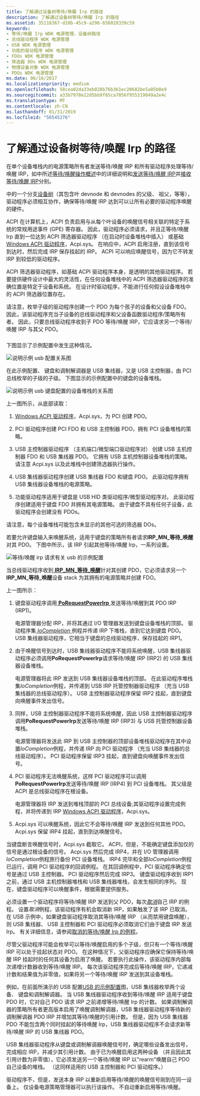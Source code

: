 ```yaml
---
title: 了解通过设备树等待/唤醒 Irp 的路径
description: 了解通过设备树等待/唤醒 Irp 的路径
ms.assetid: 35118367-d20b-45c9-a296-656028339c59
keywords:
- 等待/唤醒 Irp WDK 电源管理，设备树路径
- 总线驱动程序 WDK 电源管理
- USB WDK 电源管理
- 功能的驱动程序 WDK 电源管理
- FDOs WDK 电源管理
- 筛选器 DOs WDK 电源管理
- 物理设备对象 WDK 电源管理
- PDOs WDK 电源管理
ms.date: 06/16/2017
ms.localizationpriority: medium
ms.openlocfilehash: 58cea02da33eb028b76b361ec20682be5a85b0e9
ms.sourcegitcommit: a33b7978e22d5bb9f65ca7056f955319049a2e4c
ms.translationtype: MT
ms.contentlocale: zh-CN
ms.lasthandoff: 01/31/2019
ms.locfileid: "56545276"
---
```

# <a name="understanding-the-path-of-waitwake-irps-through-a-device-tree"></a>了解通过设备树等待/唤醒 Irp 的路径





在单个设备堆栈内的电源策略所有者发送等待/唤醒 IRP 和所有驱动程序处理等待/唤醒 IRP，如中所述[等待/唤醒操作概述](overview-of-wait-wake-operation.md)中的详细说明和[发送等待/唤醒 IRP](sending-a-wait-wake-irp.md)并[接收等待/唤醒 IRP](receiving-a-wait-wake-irp.md)分别。

中的一个分支[设备树](device-tree.md)（其包含叶 devnode 和 devnodes 的父级、 祖父，等等），驱动程序必须相互协作，确保等待/唤醒 IRP 达到可以让所有必要的驱动程序唤醒的硬件。

ACPI 在计算机上，ACPI 负责启用与从每个叶设备的唤醒信号相关联的特定于系统的常规用途事件 (GPE) 寄存器。 因此，驱动程序必须请求，并且正等待/唤醒 Irp 直到一位达到 ACPI 筛选器驱动程序 （在启动时设备堆栈中插入） 或基础[Windows ACPI 驱动程序](acpi-driver.md)，Acpi.sys。 在响应中，ACPI 启用注册，直到该信号到达时，然后完成 IRP 保存挂起的 IRP。 ACPI 可以响应唤醒信号，因为它不转发 IRP 到较低的驱动程序。

ACPI 筛选器驱动程序，如基础 ACPI 驱动程序本身，是透明的其他驱动程序。 若要提供硬件设计中最大的灵活性，在任何设备堆栈中的 ACPI 筛选器驱动程序的准确位置是特定于设备和系统。 在设计时驱动程序，不能进行任何假设设备堆栈中的 ACPI 筛选器位置存在。

请注意，枚举子级的驱动程序创建一个 PDO 为每个孩子的设备和父设备 FDO。 因此，该驱动程序充当子设备的总线驱动程序和父设备函数驱动程序/策略所有者。 因此，只要总线驱动程序收到子 PDO 等待/唤醒 IRP，它应请求另一个等待/唤醒 IRP 与其父 PDO。

### <a href="" id="sample-usb-configuration"></a>

下图显示了示例配置中发生这种情况。

![说明示例 usb 配置关系图](images/wwhw.png)

在此示例配置、 键盘和调制解调器是 USB 集线器，又是 USB 主控制器，由 PCI 总线枚举的子级的子级。 下图显示的示例配置中的键盘的设备堆栈。

![说明示例 usb 键盘配置的设备堆栈的关系图](images/wwdobj.png)

上一图所示，从底部读取：

1.  [Windows ACPI 驱动程序](acpi-driver.md)，Acpi.sys，为 PCI 创建 PDO。

2.  PCI 驱动程序创建 PCI FDO 和 USB 主控制器 PDO，拥有 PCI 设备堆栈的策略。

3.  USB 主控制器驱动程序 （主机端口/微型端口驱动程序对） 创建 USB 主机控制器 FDO 和 USB 集线器 PDO。 它拥有 USB 主机控制器设备堆栈的策略。 请注意 Acpi.sys 以及此堆栈中创建筛选器执行操作。

4.  USB 集线器驱动程序创建 USB 集线器 FDO 和键盘 PDO。 此驱动程序拥有 USB 集线器设备堆栈的电源策略。

5.  功能驱动程序适用于键盘是 USB HID 类驱动程序/微型驱动程序对。 此驱动程序创建适用于键盘 FDO 并拥有其电源策略。 由于键盘不具有任何子设备，此驱动程序会创建没有 PDOs。

请注意，每个设备堆栈可能包含未显示的其他可选的筛选器 DOs。

若要允许键盘输入来唤醒系统，适用于键盘的策略所有者请求**IRP\_MN\_等待\_唤醒**对其 PDO。 下图中所示，该 IRP 引起其他等待/唤醒 Irp，一系列设置。

![等待/唤醒 irp 请求有关 usb 的示例配置](images/wwcascade.png)

当总线驱动程序收到[ **IRP\_MN\_等待\_唤醒**](https://msdn.microsoft.com/library/windows/hardware/ff551766)针对其创建 PDO，它必须请求另一个**IRP\_MN\_等待\_唤醒**设备 stack 为其拥有的电源策略并创建 FDO。

上一图所示：

1.  键盘驱动程序调用[ **PoRequestPowerIrp** ](https://msdn.microsoft.com/library/windows/hardware/ff559734)发送等待/唤醒到其 PDO IRP (IRP1)。

    电源管理器分配 IRP，并将其通过 I/O 管理器发送到键盘设备堆栈的顶部。 驱动程序集[ *IoCompletion* ](https://msdn.microsoft.com/library/windows/hardware/ff548354)例程并传递 IRP 下堆栈，直到它达到键盘 PDO。 USB 集线器驱动程序，它相当于键盘的总线驱动程序，保存挂起的 IRP1。

2.  由于唤醒信号到达时，USB 集线器驱动程序不能将系统唤醒，USB 集线器驱动程序必须调用**PoRequestPowerIrp**请求等待/唤醒 IRP (IRP2) 的 USB 集线器设备堆栈。

    电源管理器将此 IRP 发送到 USB 集线器设备堆栈的顶部。 在此驱动程序堆栈集*IoCompletion*例程，并传递到 USB IRP 托管控制器驱动程序 （充当 USB 集线器的总线驱动程序）。 USB 主控制器驱动程序保留 IRP2 挂起，直到键盘向唤醒事件发出信号。

3.  同样，USB 主控制器驱动程序不能将系统唤醒，因此 USB 主控制器驱动程序调用**PoRequestPowerIrp**发送等待/唤醒 IRP (IRP3) 与 USB 托管控制器设备堆栈。

    电源管理器将发送此 IRP 到 USB 主控制器的顶部设备堆栈驱动程序在其中设置*IoCompletion*例程，并传递 IRP 向 PCI 驱动程序 （充当 USB 集线器的总线驱动程序）。 PCI 驱动程序保留 IRP3 挂起，直到键盘向唤醒事件发出信号。

4.  PCI 驱动程序无法唤醒系统，这样 PCI 驱动程序可以调用**PoRequestPowerIrp**发送等待/唤醒 IRP (IRP4) 到 PCI 设备堆栈。 其父级是 ACPI 是总线驱动程序在根设备。

    电源管理器将 IRP 发送到堆栈顶部的 PCI 总线设备;其驱动程序设置完成例程，并将传递到 IRP [Windows ACPI 驱动程序](acpi-driver.md)，Acpi.sys。

5.  Acpi.sys 可以唤醒系统，因此它不会等待/唤醒 IRP 发送到任何其他 PDO。 Acpi.sys 保留 IRP4 挂起，直到到达唤醒信号。

当键盘断言唤醒信号时，Acpi.sys 截取它。 ACPI，但是，不能确定键盘添加仅的信号是通过根设备的信号。 Acpi.sys 然后完成 IRP4，并在 I/O 管理器调用*IoCompletion*例程旅行备份 PCI 设备堆栈。 IRP4 完毕和全部*IoCompletion*例程已运行，调用 PCI 驱动程序的回调例程。 在其回调例程中，PCI 驱动程序确定信号是通过 USB 主控制器。 PCI 驱动程序然后完成 IRP3。 键盘驱动程序收到 IRP1 之前，通过 USB 主机控制器堆栈和 USB 集线器堆栈，会发生相同的序列。 现在，键盘驱动程序可以唤醒事件，根据需要提供服务。

必须设置一个驱动程序将等待/唤醒 IRP 发送到父 PDO，每次[*取消*](https://msdn.microsoft.com/library/windows/hardware/ff540742)自己 IRP 的例程。 设置*取消*例程，该驱动程序有机会取消新 IRP，如果触发了该 IRP 已取消。 在 USB 示例中，如果键盘驱动程序取消其等待/唤醒 IRP （从而禁用键盘唤醒），则 USB 集线器、 USB 主控制器和 PCI 驱动程序必须取消它们由于键盘 IRP 发送 Irp。 有关详细信息，请参阅[取消的等待/唤醒 Irp 的例程](canceling-a-wait-wake-irp.md#ddk-cancel-routines-for-wait-wake-irps-kg)。

尽管父驱动程序可能会枚举可以等待/唤醒启用的多个子级，但只有一个等待/唤醒 IRP 可以处于挂起状态对 PDO。 在这种情况下，父驱动程序应确保它保持等待/唤醒 IRP 挂起时的任何其设备为启用了唤醒。 若要执行此操作，该驱动程序内部每次递增计数器收到等待/唤醒 IRP。 每次该驱动程序完成后等待/唤醒 IRP，它递减计数和结果值为非零值，如果将另一个等待/唤醒 IRP 发送到其设备堆栈。

例如，在前面所演示的 USB 配置[USB 的示例配置](#sample-usb-configuration)图，USB 集线器枚举两个设备、 键盘和调制解调器。 当 USB 集线器驱动程序收到等待/唤醒 IRP 适用于键盘 PDO 时，它对自己 PDO 请求 IRP 之前递增等待/唤醒 Irp 的计数。 如果调制解调器的策略所有者更高版本启用了唤醒调制解调器，USB 集线器驱动程序等待新的调制解调器 PDO IRP 并增加其等待/唤醒的引用计数。 但是，因为 USB 集线器 PDO 不能包含两个同时挂起的等待唤醒 Irp，USB 集线器驱动程序不会请求新等待/唤醒 IRP 的 USB 集线器 PDO。

USB 集线器驱动程序从键盘或调制解调器唤醒信号时，确定哪些设备发出信号，完成相应 IRP，并减少其引用计数。 由于已为唤醒启用这两种设备 （并且因此其引用计数为非零值），它必须发送另一个等待/唤醒 IRP 以"rearm"唤醒自己 PDO 自己设备的堆栈。 （这同样适用的 USB 主控制器和 PCI 驱动程序。）

驱动程序不，但是，发送本身 IRP 以重新启用等待/唤醒的唤醒信号刚到在同一设备上。 仅设备电源策略管理器可以执行该操作。 不自动重新启用等待/唤醒。

 

 




